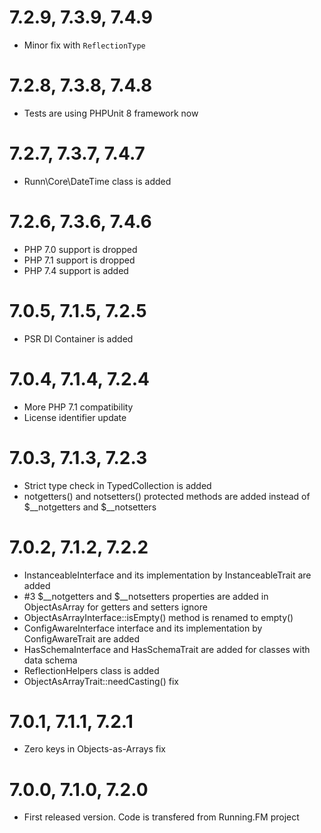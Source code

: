 7.2.9, 7.3.9, 7.4.9
===================
* Minor fix with `ReflectionType` 

7.2.8, 7.3.8, 7.4.8
===================
* Tests are using PHPUnit 8 framework now

7.2.7, 7.3.7, 7.4.7
===================
* Runn\Core\DateTime class is added

7.2.6, 7.3.6, 7.4.6
===================
* PHP 7.0 support is dropped
* PHP 7.1 support is dropped
* PHP 7.4 support is added

7.0.5, 7.1.5, 7.2.5
===================
* PSR DI Container is added

7.0.4, 7.1.4, 7.2.4
===================
* More PHP 7.1 compatibility
* License identifier update

7.0.3, 7.1.3, 7.2.3
===================
* Strict type check in TypedCollection is added
* notgetters() and notsetters() protected methods are added instead of $__notgetters and $__notsetters

7.0.2, 7.1.2, 7.2.2
===================
* InstanceableInterface and its implementation by InstanceableTrait are added
* \#3 $__notgetters and $__notsetters properties are added in ObjectAsArray for getters and setters ignore
* ObjectAsArrayInterface::isEmpty() method is renamed to empty()
* ConfigAwareInterface interface and its implementation by ConfigAwareTrait are added
* HasSchemaInterface and HasSchemaTrait are added for classes with data schema
* ReflectionHelpers class is added
* ObjectAsArrayTrait::needCasting() fix

7.0.1, 7.1.1, 7.2.1
===================
* Zero keys in Objects-as-Arrays fix

7.0.0, 7.1.0, 7.2.0
===================
* First released version. Code is transfered from Running.FM project